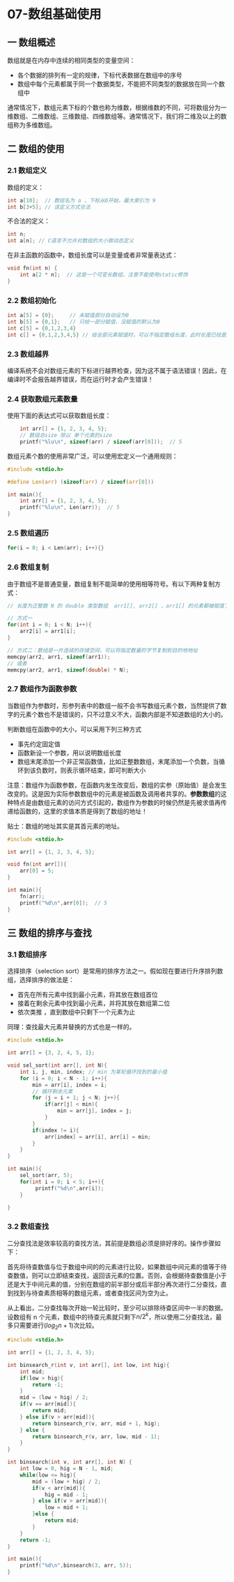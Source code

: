 # 07-数组基础使用

## 一 数组概述

数组就是在内存中连续的相同类型的变量空间：

- 各个数据的排列有一定的规律，下标代表数据在数组中的序号
- 数组中每个元素都属于同一个数据类型，不能把不同类型的数据放在同一个数组中

通常情况下，数组元素下标的个数也称为维数，根据维数的不同，可将数组分为一维数组、二维数组、三维数组、四维数组等。通常情况下，我们将二维及以上的数组称为多维数组。

## 二 数组的使用

### 2.1 数组定义

数组的定义：

```c++
int a[10];  // 数组名为 a ，下标从0开始，最大索引为 9
int b[3+5]; // 该定义方式合法
```

不合法的定义：

```c++
int n;
int a[n]; // C语言不允许对数组的大小做动态定义
```

在非主函数的函数中，数组长度可以是变量或者非常量表达式：

```c++
void fn(int n) {
    int a[2 * n];  // 这是一个可变长数组，注意不能使用static修饰
}
```

### 2.2 数组初始化

```c++
int a[5] = {0};     // 未赋值部分自动设为0
int b[5] = {0,1};   // 只给一部分赋值，没赋值的默认为0
int c[5] = {0,1,2,3,4}
int c[] = {0,1,2,3,4,5} // 给全部元素赋值时，可以不指定数组长度，此时长度已经是5了
```

### 2.3 数组越界

编译系统不会对数组元素的下标进行越界检查，因为这不属于语法错误！因此，在编译时不会报告越界错误，而在运行时才会产生错误！

### 2.4 获取数组元素数量

使用下面的表达式可以获取数组长度：

```c
    int arr[] = {1, 2, 3, 4, 5};
    // 数组总size 除以 单个元素的size
    printf("%lu\n", sizeof(arr) / sizeof(arr[0]));  // 5
```

数组元素个数的使用非常广泛，可以使用宏定义一个通用规则：

```c
#include <stdio.h>

#define Len(arr) (sizeof(arr) / sizeof(arr[0]))

int main(){
    int arr[] = {1, 2, 3, 4, 5};
    printf("%lu\n", Len(arr));  // 5
}
```

### 2.5 数组遍历

```c
for(i = 0; i < Len(arr); i++){}
```

### 2.6 数组复制

由于数组不是普通变量，数组复制不能简单的使用相等符号。有以下两种复制方式：

```c
// 长度为正整数 N 的 double 类型数组  arr1[], arr2[] ，arr1[] 的元素都被赋值了，现在要拷贝到 arr2[]

// 方式一
for(int i = 0; i < N; i++){
    arr2[i] = arr1[i];
}

// 方式二：数组是一片连续的存储空间，可以将指定数量的字节复制到目的地地址
memcpy(arr2, arr1, sizeof(arr1));
// 或者
memcpy(arr2, arr1, sizeof(double) * N);
```

### 2.7 数组作为函数参数

当数组作为参数时，形参列表中的数组一般不会书写数组元素个数，当然提供了数字的元素个数也不是错误的，只不过意义不大，函数内部是不知道数组的大小的。

判断数组在函数中的大小，可以采用下列三种方式

- 事先约定固定值
- 函数新设一个参数，用以说明数组长度
- 数组末尾添加一个非正常函数值，比如正整数数组，末尾添加一个负数，当循环到该负数时，则表示循环结束，即可判断大小

注意：数组作为函数参数，在函数内发生改变后，数组的实参（原始值）是会发生改变的。这是因为实际参数数组中的元素是被函数及调用者共享的。**参数数组**的这种特点是由数组元素的访问方式引起的，数组作为参数的时候仍然是先被求值再传递给函数的，这里的求值本质是得到了数组的地址！

贴士：数组的地址其实是其首元素的地址。

```c
#include <stdio.h>

int arr[] = {1, 2, 3, 4, 5};

void fn(int arr[]){
    arr[0] = 5;
}

int main(){
    fn(arr);
    printf("%d\n",arr[0]);  // 5
}
```

## 三 数组的排序与查找

### 3.1 数组排序

选择排序（selection sort）是常用的排序方法之一。假如现在要进行升序排列数组，选择排序的做法是：

- 首先在所有元素中找到最小元素，将其放在数组首位
- 接着在剩余元素中找到最小元素，并将其放在数组第二位
- 依次类推 ，直到数组中只剩下一个元素为止

同理：查找最大元素并替换的方式也是一样的。

```c
#include <stdio.h>

int arr[] = {3, 2, 4, 5, 1};

void sel_sort(int arr[], int N){
    int i, j, min, index; // min 为某轮循环找到的最小值
    for (i = 0; i < N - 1; i++){
        min = arr[i], index = i;
        // 循环剩余元素
        for (j = i + 1; j < N; j++){
            if(arr[j] < min){
                min = arr[j], index = j;
            }
        }
        if(index != i){
            arr[index] = arr[i], arr[i] = min;
        }
    }
}

int main(){
    sel_sort(arr, 5);
    for(int i = 0; i < 5; i++){
         printf("%d\n",arr[i]);
    }

}
```

### 3.2 数组查找

二分查找法是效率较高的查找方法，其前提是数组必须是排好序的。操作步骤如下：

首先将待查数值与位于数组中间的的元素进行比较，如果数组中间元素的值等于待查数值，则可以立即结束查找，返回该元素的位置。否则，会根据待查数值是小于还是大于中间元素的值，分别在数组的前半部分或后半部分再次进行二分查找，直到找到与待查素质相等的数组元素，或者查找区间为空为止。

从上看出，二分查找每次开始一轮比较时，至少可以排除待查区间中一半的数据。设数组有 n 个元素，数组中的待查元素就只剩下$n/2^k$，所以使用二分查找法，最多只需要进行$(log_2n + 1)$次比较。

```c
#include <stdio.h>

int arr[] = {1, 2, 3, 4, 5};

int binsearch_r(int v, int arr[], int low, int hig){
    int mid;
    if(low > hig){
        return -1;
    }
    mid = (low + hig) / 2;
    if(v == arr[mid]){
        return mid;
    } else if(v > arr[mid]){
        return binsearch_r(v, arr, mid + 1, hig);
    } else {
        return binsearch_r(v, arr, low, mid - 1);
    }
}

int binsearch(int v, int arr[], int N) {
    int low = 0, hig = N - 1, mid;
    while(low <= hig){
        mid = (low + hig) / 2;
        if(v < arr[mid]){
            hig = mid - 1;
        } else if(v > arr[mid]){
            low = mid + 1;
        }else {
            return mid;
        }
    }
    return -1;
}

int main(){
    printf("%d\n",binsearch(3, arr, 5));
}
```
